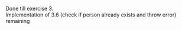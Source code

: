 Done till exercise 3. <br>
Implementation of 3.6 (check if person already exists and throw error) remaining